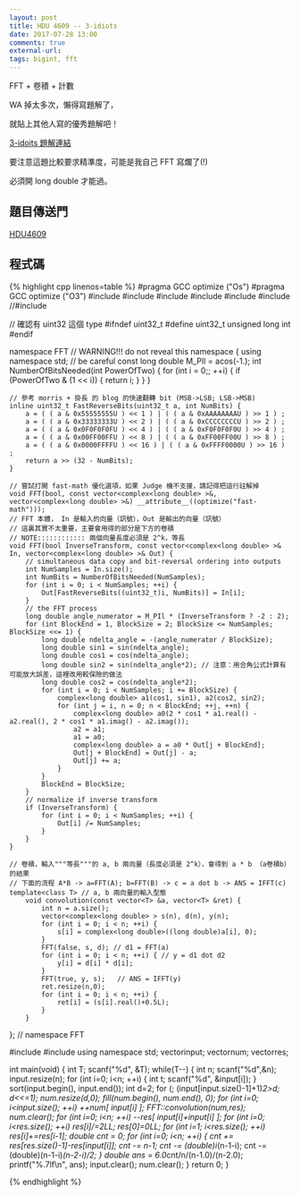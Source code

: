 ```yaml
---
layout: post
title: HDU 4609 -- 3-idiots
date: 2017-07-28 13:00
comments: true
external-url:
tags: bigint, fft
---
```


FFT + 卷積 + 計數

WA 掉太多次，懶得寫題解了，

就貼上其他人寫的優秀題解吧！

[3-idoits 題解連結](http://www.cnblogs.com/kuangbin/p/3210565.html)

要注意這題比較要求精準度，可能是我自己 FFT 寫爛了(!)

必須開 long double 才能過。

## 題目傳送門

[HDU4609](http://acm.hdu.edu.cn/showproblem.php?pid=4609)

## 程式碼

{% highlight cpp linenos=table %}
#pragma GCC optimize ("Os")
#pragma GCC optimize ("O3")
#include <iostream>
#include <algorithm>
#include <vector>
#include <complex>
#include <cmath>
#include <cstring>
//#include <cstdint>

// 確認有 uint32 這個 type
#ifndef uint32_t
#define uint32_t unsigned long int
#endif

namespace FFT  // WARNING!!! do not reveal this namespace
{
    using namespace std; // be careful
    const long double M_PIl = acos(-1.);
    int NumberOfBitsNeeded(int PowerOfTwo) {
        for (int i = 0;; ++i) {
            if (PowerOfTwo & (1 << i)) {
                return i;
            }
        }
    }

    // 參考 morris + 掛長 的 blog 的快速翻轉 bit (MSB->LSB; LSB->MSB)
    inline uint32_t FastReverseBits(uint32_t a, int NumBits) {
        a = ( ( a & 0x55555555U ) << 1 ) | ( ( a & 0xAAAAAAAAU ) >> 1 ) ;
        a = ( ( a & 0x33333333U ) << 2 ) | ( ( a & 0xCCCCCCCCU ) >> 2 ) ;
        a = ( ( a & 0x0F0F0F0FU ) << 4 ) | ( ( a & 0xF0F0F0F0U ) >> 4 ) ;
        a = ( ( a & 0x00FF00FFU ) << 8 ) | ( ( a & 0xFF00FF00U ) >> 8 ) ;
        a = ( ( a & 0x0000FFFFU ) << 16 ) | ( ( a & 0xFFFF0000U ) >> 16 ) ;
        return a >> (32 - NumBits);
    }

    // 嘗試打開 fast-math 優化選項，如果 Judge 機不支援，請記得把這行註解掉
    void FFT(bool, const vector<complex<long double> >&, vector<complex<long double> >&) __attribute__((optimize("fast-math")));
    // FFT 本體， In 是輸入的向量（訊號），Out 是輸出的向量（訊號）
    // 這裏其實不太重要，主要會用得的部分是下方的卷積
    // NOTE:::::::::::: 兩個向量長度必須是 2^k，等長
    void FFT(bool InverseTransform, const vector<complex<long double> >& In, vector<complex<long double> >& Out) {
        // simultaneous data copy and bit-reversal ordering into outputs
        int NumSamples = In.size();
        int NumBits = NumberOfBitsNeeded(NumSamples);
        for (int i = 0; i < NumSamples; ++i) {
            Out[FastReverseBits((uint32_t)i, NumBits)] = In[i];
        }
        // the FFT process
        long double angle_numerator = M_PIl * (InverseTransform ? -2 : 2);
        for (int BlockEnd = 1, BlockSize = 2; BlockSize <= NumSamples; BlockSize <<= 1) {
            long double ndelta_angle = -(angle_numerator / BlockSize);
            long double sin1 = sin(ndelta_angle);
            long double cos1 = cos(ndelta_angle);
            long double sin2 = sin(ndelta_angle*2); // 注意：用合角公式計算有可能放大誤差，這裡改用較保險的做法
            long double cos2 = cos(ndelta_angle*2);
            for (int i = 0; i < NumSamples; i += BlockSize) {
                complex<long double> a1(cos1, sin1), a2(cos2, sin2);
                for (int j = i, n = 0; n < BlockEnd; ++j, ++n) {
                    complex<long double> a0(2 * cos1 * a1.real() - a2.real(), 2 * cos1 * a1.imag() - a2.imag());
                    a2 = a1;
                    a1 = a0;
                    complex<long double> a = a0 * Out[j + BlockEnd];
                    Out[j + BlockEnd] = Out[j] - a;
                    Out[j] += a;
                }
            }
            BlockEnd = BlockSize;
        }
        // normalize if inverse transform
        if (InverseTransform) {
            for (int i = 0; i < NumSamples; ++i) {
                Out[i] /= NumSamples;
            }
        }
    }

    // 卷積，輸入"""等長"""的 a, b 兩向量（長度必須是 2^k），會得到 a * b （a卷積b）的結果
    // 下面的流程 A*B -> a=FFT(A); b=FFT(B) -> c = a dot b -> ANS = IFFT(c)
    template<class T> // a, b 兩向量的輸入型態
        void convolution(const vector<T> &a, vector<T> &ret) {
            int n = a.size();
            vector<complex<long double> > s(n), d(n), y(n);
            for (int i = 0; i < n; ++i) {
                s[i] = complex<long double>((long double)a[i], 0);
            }
            FFT(false, s, d); // d1 = FFT(a)
            for (int i = 0; i < n; ++i) { // y = d1 dot d2
                y[i] = d[i] * d[i];
            }
            FFT(true, y, s);   // ANS = IFFT(y)
            ret.resize(n,0);
            for (int i = 0; i < n; ++i) {
                ret[i] = (s[i].real()+0.5L);
            }
        }
}; // namespace FFT

#include <iostream>
#include <iomanip>
using namespace std;
vector<int>input;
vector<long long>num;
vector<long long>res;

int main(void) {
    int T;
    scanf("%d", &T);
    while(T--) {
        int n;
        scanf("%d",&n);
        input.resize(n);
        for (int i=0; i<n; ++i) {
            int t;
            scanf("%d", &input[i]);
        }
        sort(input.begin(), input.end());
        int d=2; for (; (input[input.size()-1]+1)*2>d; d<<=1);
        num.resize(d,0);
        fill(num.begin(), num.end(), 0);
        for (int i=0; i<input.size(); ++i) ++num[ input[i] ];
        FFT::convolution<long long>(num,res);
        num.clear();
        for (int i=0; i<n; ++i) --res[ input[i]+input[i] ];
        for (int i=0; i<res.size(); ++i) res[i]/=2LL;
        res[0]=0LL;
        for (int i=1; i<res.size(); ++i) res[i]+=res[i-1];
        double cnt = 0;
        for (int i=0; i<n; ++i) {
            cnt += res[res.size()-1]-res[input[i]];
            cnt -= n-1;
            cnt -= (double)i*(n-1-i);
            cnt -= (double)(n-1-i)*(n-2-i)/2;
        }
        double ans = 6.0*cnt/n/(n-1.0)/(n-2.0);
        printf("%.7lf\n", ans);
        input.clear(); num.clear();
    }
    return 0;
}

{% endhighlight %}
